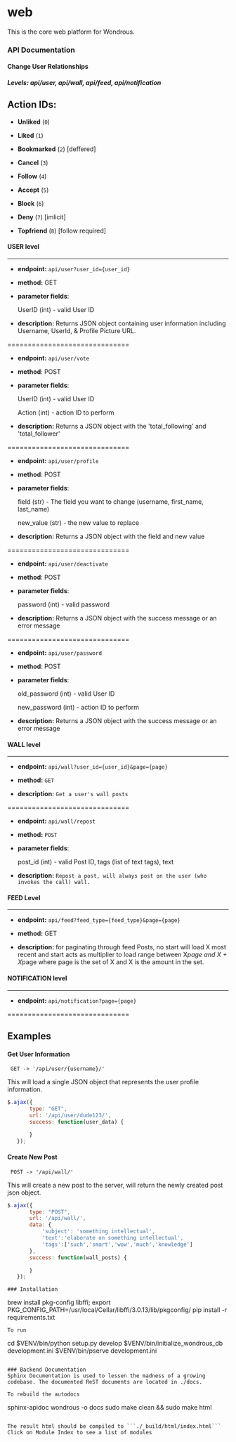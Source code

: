 # web
This is the core web platform for Wondrous.

### API Documentation

#### Change User Relationships

##### Levels: api/user, api/wall, api/feed, api/notification

## Action IDs:
- **Unliked** (`0`)


- **Liked** (`1`)


- **Bookmarked** (`2`) [deffered]


- **Cancel** (`3`)


- **Follow** (`4`)


- **Accept** (`5`)


- **Block** (`6`)


- **Deny** (`7`) [imlicit]


- **Topfriend** (`8`) [follow required]


#### USER level
---------------------------

- **endpoint:** `api/user?user_id={user_id}`

- **method:** GET

- **parameter fields**:


    UserID (int) - valid User ID


- **description:** Returns JSON object containing user information including Username, UserId, & Profile Picture URL.

==============================

- **endpoint:** `api/user/vote`

- **method**: POST

- **parameter fields**:


    UserID (int) - valid User ID


    Action (int) - action ID to perform


- **description:** Returns a JSON object with the 'total_following' and 'total_follower'


==============================

- **endpoint:** `api/user/profile`

- **method**: POST

- **parameter fields**:


    field (str) - The field you want to change (username, first_name, last_name)


    new_value (str) - the new value to replace

- **description:** Returns a JSON object with the field and new value

==============================

- **endpoint:** `api/user/deactivate`

- **method**: POST

- **parameter fields**:


    password (int) - valid password


- **description:** Returns a JSON object with the success message or an error message

==============================

- **endpoint:** `api/user/password`


- **method**: POST


- **parameter fields**:


    old_password (int) - valid User ID


    new_password (int) - action ID to perform


- **description:** Returns a JSON object with the success message or an error message


#### WALL level
-----------------------------

- **endpoint:** `api/wall?user_id={user_id}&page={page}`

- **method:** `GET`

- **description:** `Get a user's wall posts`

==============================

- **endpoint:** `api/wall/repost`

- **method:** `POST`

- **parameter fields**: 


    post_id (int) - valid Post ID, tags (list of text tags), text
    

- **description:** `Repost a post, will always post on the user (who invokes the call) wall.`


#### FEED Level
------------------------------

- **endpoint:** `api/feed?feed_type={feed_type}&page={page}`

- **method:** GET

- **description:** for paginating through feed Posts, no start will load X most recent and start acts as multiplier to load range between X*page and X + X*page where page is the set of X and X is the amount in the set.


#### NOTIFICATION level
------------------------------

- **endpoint:** `api/notification?page={page}`

==============================
## Examples

#### Get User Information

```
 GET -> '/api/user/{username}/'
```
This will load a single JSON object that represents the user profile information.

```javascript
$.ajax({
       type: "GET",
       url: '/api/user/dude123/',
       success: function(user_data) {

       }
   });

```

#### Create New Post
```
 POST -> '/api/wall/'
 ```

 This will create a new post to the server, will return the newly created post json object.
```javascript
$.ajax({
       type: "POST",
       url: '/api/wall/',
       data: {
           'subject': 'something intellectual',
           'text':'elaborate on something intellectual',
           'tags':['such','smart','wow','much','knowledge']
       },
       success: function(wall_posts) {

       }
   });
```

```
### Installation
```
brew install pkg-config libffi;
export PKG_CONFIG_PATH=/usr/local/Cellar/libffi/3.0.13/lib/pkgconfig/
pip install -r requirements.txt
```
To run
```
cd <directory containing this file>
$VENV/bin/python setup.py develop
$VENV/bin/initialize_wondrous_db development.ini
$VENV/bin/pserve development.ini
```

### Backend Documentation
Sphinx Documentation is used to lessen the madness of a growing codebase. The documented ReST documents are located in ./docs.

To rebuild the autodocs
```
sphinx-apidoc wondrous -o docs
sudo make clean && sudo make html
```

The result html should be compiled to ```./_build/html/index.html```
Click on Module Index to see a list of modules
